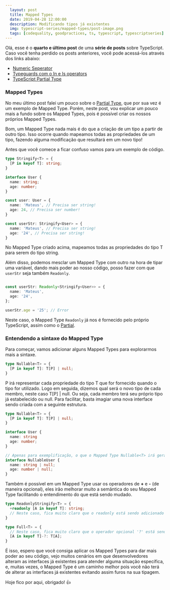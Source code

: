 ```yaml
---
  layout: post
  title: Mapped Types
  date: 2019-04-28 12:00:00
  description: Modificando tipos já existentes
  img: typescript-series/mapped-types/post-image.png
  tags: [codequality, goodpractices, ts, typescript, typescriptseries] 
---
```


Olá, esse é o **quarto e último post** de uma **série de posts** sobre TypeScript.
Caso você tenha perdido os posts anteriores, você pode acessá-los através dos links abaixo:
  * [Numeric Seperator](/typescript-numeric-separator)  
  * [Typeguards com o In e Is operators](/typescript-typeguards-in-is/)
  * [TypeScript Partial Type](/typescript-partial-type/)


### Mapped Types

No meu último post falei um pouco sobre o [Partial Type](/typescript-partial-type/), que por sua vez é um exemplo de Mapped Type. Porém, neste post, vou explicar um pouco mais a fundo sobre os Mapped Types, pois é possível criar os nossos próprios Mapped Types.

Bom, um Mapped Type nada mais é do que a criação de um tipo a partir de outro tipo. Isso ocorre quando mapeamos todas as propriedades de um tipo, fazendo alguma modificação que resultará em um novo tipo! 

Antes que você comece a ficar confuso vamos para um exemplo de código.

```typescript
type Stringify<T> = {
  [P in keyof T]: string;
}

interface User {
  name: string;
  age: number;
}

const user: User = {
  name: 'Mateus', // Precisa ser string!
  age: 24, // Precisa ser number!
}

const userStr: Stringify<User> = {
  name: 'Mateus', // Precisa ser string!
  age: '24', // Precisa ser string!
}
```

No Mapped Type criado acima, mapeamos todas as propriedades do tipo T para serem do tipo string.

Além disso, podemos mesclar um Mapped Type com outro na hora de tipar uma variável, dando mais poder ao nosso código, posso fazer com que `userStr` seja também `Readonly`.

```typescript

const userStr: Readonly<Stringify<User>> = {
  name: 'Mateus',
  age: '24',
};

userStr.age = '25'; // Error
```

Neste caso, o Mapped Type `Readonly` já nos é fornecido pelo próprio TypeScript, assim como o [Partial](/typescript-partial-type/).

### Entendendo a sintaxe do Mapped Type

Para começar, vamos adicionar alguns Mapped Types para explorarmos mais a sintaxe.

```typescript
type Nullable<T> = {
  [P in keyof T]: T[P] | null;
}
```

P irá representar cada propriedade do tipo T que for fornecido quando o tipo for utilizado. Logo em seguida, dizemos qual será o novo tipo de cada membro, neste caso T[P] | null. Ou seja, cada membro terá seu próprio tipo já estabelecido ou null.
Para facilitar, basta imagiar uma nova interface sendo criada com a seguinte estrutura.

```typescript
type Nullable<T> = {
  [P in keyof T]: T[P] | null;
}

interface User {
  name: string
  age: number;
}

// Apenas para exemplificação, o que o Mapped Type Nullable<T> irá gerar é equivalente a interface abaixo:
interface NullableUser {
  name: string | null;
  age: number | null;
}
```

Também é possível em um Mapped Type usar os operadores de **+** e **-** (de maneira opcional), eles irão melhorar muito a semântica do seu Mapped Type facilitando o entendimento do que está sendo mudado.

```typescript
type ReadonlyStringify<T> = {
  +readonly [A in keyof T]: string;
  // Neste caso, fica muito claro que o readonly está sendo adicionado ao tipo.
}

type Full<T> = {
  // Neste caso, fica muito claro que o operador opcional '?' está sendo removido.
  [A in keyof T]-?: T[A];
}
```

É isso, espero que você consiga aplicar os Mapped Types para dar mais poder ao seu código, vejo muitos cenários em que desenvolvedores alteram as interfaces já existentes para atender alguma situação específica, e, muitas vezes, o Mapped Type é um caminho melhor pois você não terá de alterar as interfaces já existentes evitando assim furos na sua tipagem.

Hoje fico por aqui, obrigado! :+1: